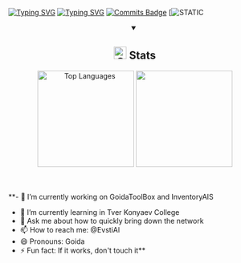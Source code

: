 [![Typing SVG](https://readme-typing-svg.herokuapp.com?color=%2336BCF7&lines=Всем+шалом+я+EvstiAl)](https://git.io/typing-svg)
[![Typing SVG](https://readme-typing-svg.herokuapp.com?color=%2336BCF7&lines=Hi+I'm+EvstiAl)](https://git.io/typing-svg)
[![Commits Badge](https://badges.pufler.dev/commits/monthly/EvstiAl)](https://badges.pufler.dev)
[![STATIC](https://img.shields.io/badge/GOIDA-yes-gre)

<details open>
<summary align="center"><h2> <img alt="GIF" src="./Image//statistics.gif" width="25px"> Stats </h2></summary>
  <div align="center">
    <img height="192px" alt="Top Languages" src="https://github-readme-stats.vercel.app/api/top-langs/?username=EvstiAl&theme=transparent&title_color=00abf0&color=E3E3E3&text_color=DEDEDE&hide_border=true&text_bold=true&layout=compact"weight=41% height="192px"/>
      <img height="192px" src="https://github-readme-stats.vercel.app/api?username=EvstiAl&theme=transparent&rank_icon=github&title_color=00abf0&color=E3E3E3&text_color=DEDEDE&hide_border=true&custom_title=GitHub⠀Stats&show_icons=true"/>
<!--       <img src="https://wakatime.com/share/@K1rsN7/00fbd77f-ac04-4ba5-aebe-b75a9efc825a.svg" height="500px"/> -->
  </div>

<div align="center">
<br>

</div>
<br>
</details>


**- 🔭 I’m currently working on GoidaToolBox and InventoryAIS
- 🌱 I’m currently learning in Tver Konyaev College
- 💬 Ask me about how to quickly bring down the network
- 📫 How to reach me: @EvstiAl
- 😄 Pronouns: Goida
- ⚡ Fun fact: If it works, don't touch it**
